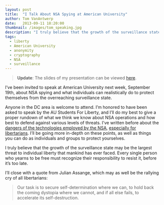 ```yaml
---
layout: post
title:  "I Talk About NSA Spying at American University"
author: Tom VanAntwerp
date:   2013-09-11 18:20:00
thumbnail: /images/tom_speaking.jpg
description: "I truly believe that the growth of the surveillance state may be the largest threat to individual liberty that mankind has ever faced. Every single person who yearns to be free must recognize their responsibility to resist it, before it’s too late."
tags:
  - liberty
  - American University
  - anonymity
  - cryptography
  - NSA
  - surveillance
---
```

> **Update**: The slides of my presentation can be viewed [here](/watched/).

I’ve been invited to speak at American University next week, September 19th, about NSA spying and what individuals can realistically do to protect themselves from the overreaching surveillance state.

Anyone in the DC area is welcome to attend. I’m honored to have been asked to speak by the AU Students For Liberty, and I’ll do my best to give a proper rundown of what we think we know about NSA operations and how best to defend against various levels of threats. I’ve written before about the [dangers of the technologies employed by the NSA](/the-end-of-all-secrets/), [especially for libertarians](/will-libertarians-be-the-nsas-next-targets/). I’ll be going more in-depth on these points, as well as things you can do as individuals and groups to protect yourselves.

I truly believe that the growth of the surveillance state may be the largest threat to individual liberty that mankind has ever faced. Every single person who yearns to be free must recognize their responsibility to resist it, before it’s too late.

I’ll close with a quote from Julian Assange, which may as well be the rallying cry of all libertarians:

> Our task is to secure self-determination where we can, to hold back the coming dystopia where we cannot, and if all else fails, to accelerate its self-destruction.
